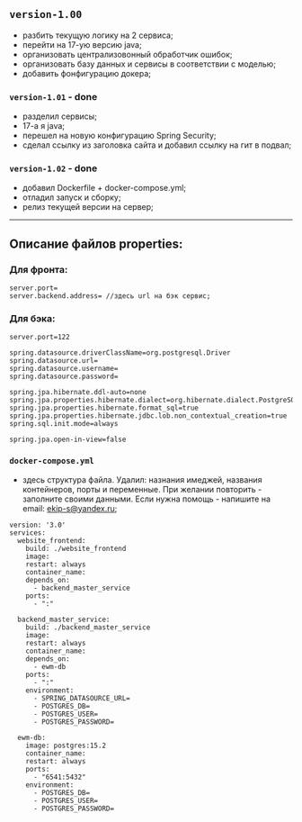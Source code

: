 ## `version-1.00`
 - разбить текущую логику на 2 сервиса; 
 - перейти на 17-ую версию java;
 - организовать централизовонный обработчик ошибок;
 - организовать базу данных и сервисы в соответствии с моделью; 
 - добавить фонфигурацию докера; 

### `version-1.01` - done
 - разделил сервисы; 
 - 17-а я java;
 - перешел на новую конфигурацию Spring Security; 
 - сделал ссылку из заголовка сайта и добавил ссылку на гит в подвал; 

### `version-1.02` - done
 - добавил Dockerfile + docker-compose.yml; 
 - отладил запуск и сборку; 
 - релиз текущей версии на сервер;





***
## Описание файлов properties:
### Для фронта: 
```
server.port=
server.backend.address= //здесь url на бэк сервис;
```
### Для бэка: 
```
server.port=122

spring.datasource.driverClassName=org.postgresql.Driver
spring.datasource.url=
spring.datasource.username=
spring.datasource.password=

spring.jpa.hibernate.ddl-auto=none
spring.jpa.properties.hibernate.dialect=org.hibernate.dialect.PostgreSQL10Dialect
spring.jpa.properties.hibernate.format_sql=true
spring.jpa.properties.hibernate.jdbc.lob.non_contextual_creation=true
spring.sql.init.mode=always

spring.jpa.open-in-view=false
```
### `docker-compose.yml`
* здесь структура файла. Удалил: назнания имеджей, названия контейнеров, порты и переменные. При желании повторить - заполните своими данными. Если нужна помощь - напишите на email: ekip-s@yandex.ru; 
```
version: '3.0'
services:
  website_frontend:
    build: ./website_frontend
    image: 
    restart: always
    container_name: 
    depends_on:
      - backend_master_service
    ports:
      - ":"

  backend_master_service:
    build: ./backend_master_service
    image: 
    restart: always
    container_name: 
    depends_on:
      - ewm-db
    ports:
      - ":"
    environment:
      - SPRING_DATASOURCE_URL=
      - POSTGRES_DB=
      - POSTGRES_USER=
      - POSTGRES_PASSWORD=

  ewm-db:
    image: postgres:15.2
    container_name: 
    restart: always
    ports:
      - "6541:5432"
    environment:
      - POSTGRES_DB=
      - POSTGRES_USER=
      - POSTGRES_PASSWORD=
```


